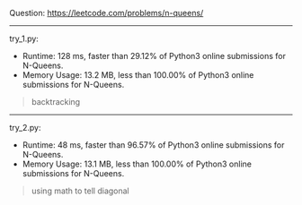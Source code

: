 Question: https://leetcode.com/problems/n-queens/

---

try_1.py:
* Runtime: 128 ms, faster than 29.12% of Python3 online submissions for N-Queens.
* Memory Usage: 13.2 MB, less than 100.00% of Python3 online submissions for N-Queens.

> backtracking

---

try_2.py:
* Runtime: 48 ms, faster than 96.57% of Python3 online submissions for N-Queens.
* Memory Usage: 13.1 MB, less than 100.00% of Python3 online submissions for N-Queens.

> using math to tell diagonal
